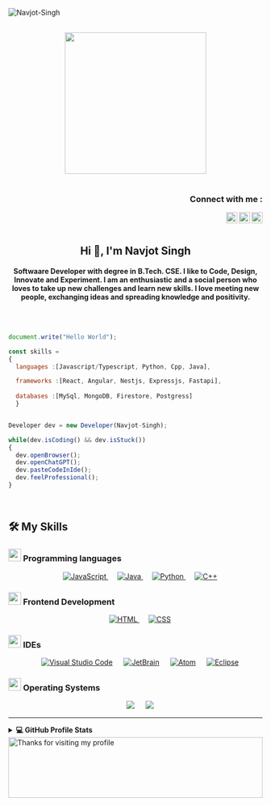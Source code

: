 <p align="left"> <img src="https://komarev.com/ghpvc/?username=navjot-arcs" alt="Navjot-Singh" /> </p>

<p align="center">
<br><img src="https://github.com/navjot-arcs/navjot-arcs/blob/main/Images/Developer.gif" width="280px"><br><br>
</p>
<h3 align="right">Connect with me :</h3>
<a href="https://linkedin.com/in/Navjot-Singh">
  <img align="right" alt="Navjot Singh - LinkedIn" width="22px" src="https://upload.wikimedia.org/wikipedia/commons/thumb/e/e9/Linkedin_icon.svg/256px-Linkedin_icon.svg.png"/>
<a href="https://instagram.com/2213.navjot">
  <img align="right" alt="Navjot Singh - Instagram" width="22px" src="https://cdn.jsdelivr.net/npm/simple-icons@v3/icons/instagram.svg"/>
</a>
<a href="mailto:222navjot@gmail.com">
  <img align="right" alt="Navjot Singh - Mail" width="22px" src="https://github.com/navjot-arcs/navjot-arcs/blob/main/Images/Gmail-icon.png"/>
</a>
<br/>
<br/>
<h2 align="center">Hi 👋, I'm Navjot Singh</h1>

<h4 align="center">Softwaare Developer with degree in B.Tech. CSE. I like to Code, Design, Innovate and Experiment. I am an enthusiastic and a social person who loves to take up new challenges and learn new skills. I love meeting new people, exchanging ideas and spreading knowledge and positivity.</h4>
<br>

```js

document.write("Hello World");

const skills = 
{
  languages :[Javascript/Typescript, Python, Cpp, Java],

  frameworks :[React, Angular, Nestjs, Expressjs, Fastapi],
 
  databases :[MySql, MongoDB, Firestore, Postgress]
  }


Developer dev = new Developer(Navjot-Singh);

while(dev.isCoding() && dev.isStuck())  
{
  dev.openBrowser();
  dev.openChatGPT();
  dev.pasteCodeInIde();
  dev.feelProfessional();
}


```

<br>

## 🛠️ My Skills

### <picture> <img src = "https://github.com/navjot-arcs/navjot-arcs/blob/main/Images/Programming_Languages.gif?raw=true" width = 25px>  </picture> Programming languages

<p align="center"> 
  &emsp;
  <a href="https://developer.mozilla.org/en-US/docs/Web/JavaScript" target="_blank"> 
     <img alt="JavaScript" src="https://img.shields.io/badge/JavaScript%20-%23F7DF1E.svg?style=plastic&logo=javascript&logoColor=black">
   </a>
  &emsp;
  <a href="https://www.java.com" target="_blank"> 
    <img alt="Java" src="https://img.shields.io/badge/Java-%23007396.svg?style=plastic&logo=java&logoColor=white">
  </a>
  &emsp;
   <a href="https://www.python.org" target="_blank">
    <img alt="Python" src="https://img.shields.io/badge/Python%20-%2314354C.svg?style=plastic&logo=python&logoColor=white">
  </a>
  &emsp;
  <a href="https://www.w3schools.com/cpp/" target="_blank"> 
    <img alt="C++" src="https://img.shields.io/badge/C++%20-%2300599C.svg?style=plastic&logo=c%2B%2B&logoColor=white">
  </a> 
</p>

### <picture> <img src = "https://github.com/navjot-arcs/navjot-arcs/blob/main/Images/Front_End.gif?raw=true" width = 25px>  </picture> Frontend Development
<p align="center"> 
  &emsp; 
  <a href="https://www.w3.org/html/" target="_blank"> 
   <img alt="HTML" src="https://img.shields.io/badge/HTML5%20-%23E34F26.svg?style=plastic&logo=html5&logoColor=white">
  </a>   
  &emsp;
  <a href="https://www.w3schools.com/css/" target="_blank">
    <img alt="CSS" src="https://img.shields.io/badge/CSS%20-%231572B6.svg?style=plastic&logo=css3&logoColor=white">
  </a> 
</p>


 ### <picture> <img src = "https://github.com/navjot-arcs/navjot-arcs/blob/main//Images/IDEs.gif?raw=true" width = 25px>  </picture> IDEs
 
<p align="center">
  &emsp;
    <a href="#"><img alt="Visual Studio Code" src="https://img.shields.io/badge/Visual%20Studio%20Code-0078d7.svg?style=plastic&logo=visual-studio-code&logoColor=white"></a>
  &emsp;
    <a href="#"><img alt="JetBrain" src="https://img.shields.io/badge/jetbrains-%23000000.svg?style=plastic&logo=jetbrains&logoColor=white" /></a>
  &emsp;
    <a href="#"><img alt="Atom" src="https://img.shields.io/badge/atom-%2366595C.svg?&style=plastic&logo=atom&logoColor=white" /></a>
  &emsp;
    <a href="#"><img alt="Eclipse" src="https://img.shields.io/badge/eclipse%20ide-%232C2255.svg?&style=plastic&logo=eclipse%20ide&logoColor=white" /></a>
</p>


 ### <picture> <img src = "https://github.com/navjot-arcs/navjot-arcs/blob/main//Images/OS.gif?raw=true" width = 25px>  </picture> Operating Systems
 
<p align="center">
  &emsp;
    <a href="#"><img src="https://img.shields.io/badge/Ubuntu-E95420?style=plastic&logo=ubuntu&logoColor=white"></a>
  &emsp;
    <a href="#"><img src="https://img.shields.io/badge/Windows-0078D6?style=plastic&logo=windows&logoColor=white"></a>
</p>

<hr>

<details> 
  <summary><b>💻 GitHub Profile Stats</b></summary>
  <br>
  <img alt="My Github stats" align="center" border-radius="40px" width="800px" height="200px" src="https://github-readme-stats.vercel.app/api?username=navjot-arcs&count_private=true&show_icons=true&hide_border=true&theme=react" href="https://github.com/Navjot-Singh"/>
 

  <img alt="My Github stats" align="center" border-radius="40px" width="800px" height="200px" src="https://github-readme-streak-stats.herokuapp.com/?user=navjot-arcs&layout=compact" alt="saurav-skl" />
</details>

<img height="120" alt="Thanks for visiting my profile" width="100%" src="https://github.com/navjot-arcs/navjot-arcs/blob/main/Images/hshs.svg" />
